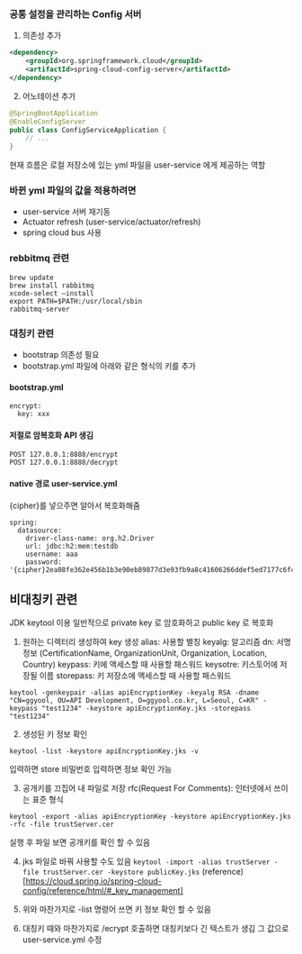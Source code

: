 ### 공통 설정을 관리하는 Config 서버
1. 의존성 추가
```xml
<dependency>
    <groupId>org.springframework.cloud</groupId>
    <artifactId>spring-cloud-config-server</artifactId>
</dependency>
```
2. 어노테이션 추가 
```java
@SpringBootApplication
@EnableConfigServer
public class ConfigServiceApplication {
    // ...
}
```


현재 흐름은 로컬 저장소에 있는 yml 파일을 user-service 에게 제공하는 역할

### 바뀐 yml 파일의 값을 적용하려면
- user-service 서버 재기동
- Actuator refresh (user-service/actuator/refresh)
- spring cloud bus 사용

### rebbitmq 관련
```
brew update
brew install rabbitmq
xcode-select —install
export PATH=$PATH:/usr/local/sbin
rabbitmq-server
```

### 대칭키 관련
- bootstrap 의존성 필요
- bootstrap.yml 파일에 아래와 같은 형식의 키를 추가

#### bootstrap.yml
```
encrypt:
  key: xxx
```

#### 저절로 암복호화 API 생김
`POST 127.0.0.1:8888/encrypt`  
`POST 127.0.0.1:8888/decrypt`

#### native 경로 user-service.yml
{cipher}를 넣으주면 알아서 복호화해줌
```
spring:
  datasource:
    driver-class-name: org.h2.Driver
    url: jdbc:h2:mem:testdb
    username: aaa
    password: '{cipher}2ea08fe362e456b1b3e90eb89877d3e93fb9a8c41606266ddef5ed7177c6fc5d'
```

## 비대칭키 관련 
JDK keytool 이용 일반적으로 private key 로 암호화하고 public key 로 복호화 

1. 원하는 디렉터리 생성하여 key 생성
alias: 사용할 별칭
keyalg: 알고리즘
dn: 서명 정보 (CertificationName, OrganizationUnit, Organization, Location, Country) 
keypass: 키에 액세스할 때 사용할 패스워드
keysotre: 키스토어에 저장될 이름
storepass: 키 저장소에 액세스할 때 사용할 패스워드
```
keytool -genkeypair -alias apiEncryptionKey -keyalg RSA -dname "CN=ggyool, OU=API Development, O=ggyool.co.kr, L=Seoul, C=KR" -keypass "test1234" -keystore apiEncryptionKey.jks -storepass "test1234" 
```

2. 생성된 키 정보 확인
```
keytool -list -keystore apiEncryptionKey.jks -v
```
입력하면 store 비밀번호 입력하면 정보 확인 가능 

3. 공개키를 끄집어 내 파일로 저장
   rfc(Request For Comments): 인터넷에서 쓰이는 표준 형식 
```
keytool -export -alias apiEncryptionKey -keystore apiEncryptionKey.jks -rfc -file trustServer.cer
```
실행 후 파일 보면 공개키를 확인 할 수 있음
   
4. jks 파일로 바꿔 사용할 수도 있음 
`keytool -import -alias trustServer -file trustServer.cer -keystore publicKey.jks`
(reference)[https://cloud.spring.io/spring-cloud-config/reference/html/#_key_management]
   
5. 위와 마찬가지로 -list 명령어 쓰면 키 정보 확인 할 수 있음

6. 대칭키 때와 마찬가지로 /ecrypt 호출하면 대칭키보다 긴 텍스트가 생김 
   그 값으로 user-service.yml 수정 
